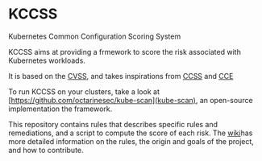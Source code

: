 # KCCSS
Kubernetes Common Configuration Scoring System

KCCSS aims at providing a frmework to score the risk associated with Kubernetes workloads. 

It is based on the [CVSS](https://www.first.org/cvss/user-guide), and takes inspirations from  [CCSS](https://www.nist.gov/publications/common-configuration-scoring-system-ccss-metrics-software-security-configuration) and [CCE](https://csrc.nist.gov/Projects/Security-Content-Automation-Protocol/Specifications/Common-Configuration-Enumeration-(CCE))

To run KCCSS on your clusters, take a look at [https://github.com/octarinesec/kube-scan](kube-scan), an open-source implementation the framework.

This repository contains rules that describes specific rules and remediations, and a script to compute the score of each risk. The [wiki](https://github.com/octarinesec/kccss/wiki)has more detailed information on the rules, the origin and goals of the project, and how to contribute.
